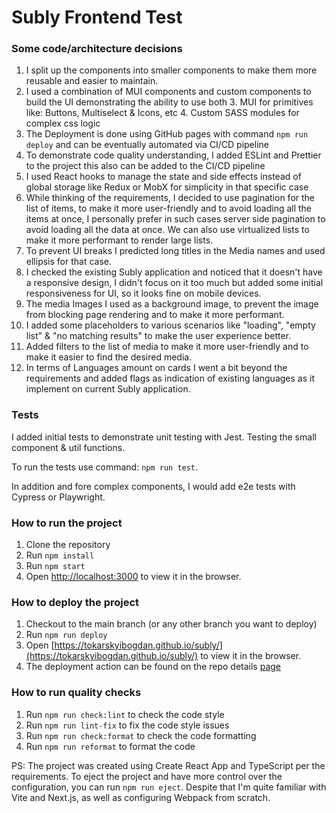 # Subly Frontend Test

### Some code/architecture decisions

1. I split up the components into smaller components to make them more reusable and easier to maintain.
2. I used a combination of MUI components and custom components to build the UI demonstrating the ability to use both
    3. MUI for primitives like: Buttons, Multiselect & Icons, etc
    4. Custom SASS modules for complex css logic
5. The Deployment is done using GitHub pages with command `npm run deploy` and can be eventually automated via CI/CD
   pipeline
6. To demonstrate code quality understanding, I added ESLint and Prettier to the project this also can be added to the
   CI/CD pipeline
7. I used React hooks to manage the state and side effects instead of global storage like Redux or MobX for simplicity
   in that specific case
8. While thinking of the requirements, I decided to use pagination for the list of items, to make it more user-friendly
   and to avoid loading all the items at once, I personally prefer in such cases server side pagination to avoid loading
   all the data at once. We can also use virtualized lists to make it more performant to render large lists.
9. To prevent UI breaks I predicted long titles in the Media names and used ellipsis for that case.
10. I checked the existing Subly application and noticed that it doesn't have a responsive design, I didn't focus on it
    too much but added some initial responsiveness for UI, so it looks fine on mobile devices.
11. The media Images I used as a background image, to prevent the image from blocking page rendering and to make it more
    performant.
12. I added some placeholders to various scenarios like "loading", "empty list" & "no matching results" to make the user
    experience better.
13. Added filters to the list of media to make it more user-friendly and to make it easier to find the desired media.
14. In terms of Languages amount on cards I went a bit beyond the requirements and added flags as indication of existing
    languages as it implement on current Subly application.

### Tests

I added initial tests to demonstrate unit testing with Jest.
Testing the small component & util functions.

To run the tests use command: `npm run test`.

In addition and fore complex components, I would add e2e tests with Cypress or Playwright.

### How to run the project

1. Clone the repository
2. Run `npm install`
3. Run `npm start`
4. Open [http://localhost:3000](http://localhost:3000) to view it in the browser.

### How to deploy the project

1. Checkout to the main branch (or any other branch you want to deploy)
2. Run `npm run deploy`
2. Open [https://tokarskyibogdan.github.io/subly/](https://tokarskyibogdan.github.io/subly/) to view it in the browser.
3. The deployment action can be found on the repo details [page](https://github.com/tokarskyibogdan/subly/deployments)

### How to run quality checks

1. Run `npm run check:lint` to check the code style
2. Run `npm run lint-fix` to fix the code style issues
3. Run `npm run check:format` to check the code formatting
4. Run `npm run reformat` to format the code

PS: The project was created using Create React App and TypeScript per the requirements. To eject the project and have
more control over the configuration, you can run `npm run eject`. Despite that I'm quite familiar with Vite and Next.js,
as well as configuring Webpack from scratch.
